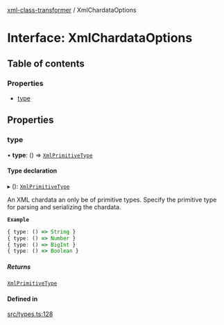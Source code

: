 [xml-class-transformer](../README.md) / XmlChardataOptions

# Interface: XmlChardataOptions

## Table of contents

### Properties

- [type](XmlChardataOptions.md#type)

## Properties

### type

• **type**: () => [`XmlPrimitiveType`](../README.md#xmlprimitivetype)

#### Type declaration

▸ (): [`XmlPrimitiveType`](../README.md#xmlprimitivetype)

An XML chardata an only be of primitive types.
Specify the primitive type for parsing and serializing the chardata.

**`Example`**

```ts
{ type: () => String }
{ type: () => Number }
{ type: () => BigInt }
{ type: () => Boolean }
```

##### Returns

[`XmlPrimitiveType`](../README.md#xmlprimitivetype)

#### Defined in

[src/types.ts:128](https://github.com/Edgar-P-yan/xml-class-transformer/blob/6a2ed5e/src/types.ts#L128)
